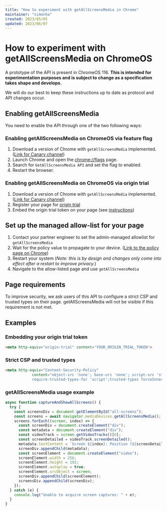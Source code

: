 ```yaml
---
title: "How to experiment with getAllScreensMedia in Chrome"
maintainer: "simonha"
created: 2023/05/05
updated: 2023/06/07
---
```


# How to experiment with getAllScreensMedia on ChromeOS

A prototype of the API is present in ChromeOS 116. **This is intended for experimentation purposes and is subject to change as a specification takes shape and develops.**

We will do our best to keep these instructions up to date as protocol and API changes occur.

## Enabling getAllScreensMedia
You need to enable the API through one of the two following ways:

### Enabling getAllScreensMedia on ChromeOS via feature flag
1. Download a version of Chrome with `getAllScreensMedia` implemented. ([Link for Canary channel](https://www.google.com/chrome/))
2. Launch Chrome and open the [chrome://flags](chrome://flags) page.
3. Search for `GetAllScreensMedia API` and set the flag to enabled.
4. Restart the browser.

### Enabling getAllScreensMedia on ChromeOS via origin trial
1. Download a version of Chrome with `getAllScreensMedia` implemented. ([Link for Canary channel](https://www.google.com/chrome/))
2. Register your page for [origin trial](https://developer.chrome.com/origintrials/#/view_trial/3079336245214576641)
3. Embed the origin trial token on your page (see [instructions](https://googlechrome.github.io/OriginTrials/developer-guide.html))

## Set up the managed allow-list for your page
1. Contact your partner engineer to set the admin-managed allowlist for `getAllScreensMedia`
2. Wait for the policy value to propagate to your device. ([Link to the policy page on Chrome](chrome://policy))
3. Restart your system (*Note: this is by design and changes only come into effect after a restart to improve privacy.*)
4. Navigate to the allow-listed page and use `getAllScreensMedia`

## Page requirements
To improve security, we ask users of this API to configure a strict CSP and trusted types on their page. getAllScreensMedia will not be visible if this requirement is not met.

## Examples

### Embedding your origin trial token
```html
<meta http-equiv="origin-trial" content="YOUR_ORIGIN_TRIAL_TOKEN">
```

### Strict CSP and trusted types
```html
<meta http-equiv="Content-Security-Policy"
            content="object-src 'none'; base-uri 'none'; script-src 'strict-dynamic' 'YOUR_IMPORTED_SCRIPT_HASH';
            require-trusted-types-for 'script';trusted-types forceInner;" />
```

### getAllScreensMedia usage example
```javascript
async function captureAndShowAllScreens() {
  try {
    const screensDiv = document.getElementById("all-screens");
    const screens = await navigator.mediaDevices.getAllScreensMedia();
    screens.forEach((screen, index) => {
      const screenDiv = document.createElement("div");
      const metadata = document.createElement("div");
      const videoTrack = screen.getVideoTracks()[0];
      const screenDetailed = videoTrack.screenDetailed();
      metadata.textContent = `Screen ${index}: Position (${screenDetailed.top}, ${screenDetailed.left})`;
      screenDiv.appendChild(metadata);
      const screenElement = document.createElement("video");
      screenElement.width = 256;
      screenElement.height = 192;
      screenElement.autoplay = true;
      screenElement.srcObject = screen;
      screenDiv.appendChild(screenElement);
      screensDiv.appendChild(screenDiv);
    });
  } catch (e) {
    console.log("Unable to acquire screen captures: " + e);
  }
}
```
